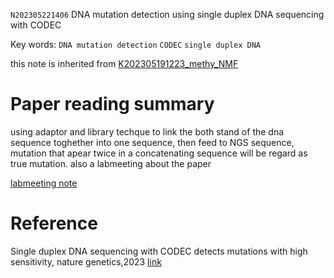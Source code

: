 `N202305221406` DNA mutation detection using single duplex DNA sequencing with CODEC  

Key words: `DNA mutation detection` `CODEC` `single duplex DNA`  
 
this note is inherited from [K202305191223_methy_NMF](https://github.com/yz46606/zettle_yz/edit/main/K202305191223_methy_NMF.md)
 
# Paper reading summary
using adaptor and library techque to link the both stand of the dna sequence toghether into one sequence, then feed to NGS sequence, mutation that apear twice in a concatenating sequence will be regard as true mutation.
also a labmeeting about the paper

[labmeeting note](https://sjcrh-my.sharepoint.com/personal/yzhang24_stjude_org/_layouts/15/Doc.aspx?sourcedoc={44344dcd-875c-422f-b7fc-06aefba449f8}&action=edit&wd=target%28lab%20meeting.one%7C4411396c-327c-4098-8ea7-b902e540f769%2FSingle%20duplex%20DNA%20sequencing%20with%20CODEC%20detects%20mutations%20with%20high%20%7Ca6bdef72-4edf-4ee5-b956-4fe86690a60a%2F%29&wdorigin=NavigationUrl)

# Reference
Single duplex DNA sequencing with CODEC detects mutations with high sensitivity, nature genetics,2023 [link](https://www.nature.com/articles/s41588-023-01376-0)
